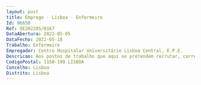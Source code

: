 ```yaml
--- 
layout: post
title: Emprego - Lisboa - Enfermeiro
Id: 96650
Ref: OE202205/0167
DataAbertura: 2022-05-05
DataFecho: 2022-05-18
Trabalho: Enfermeiro
Empregador: Centro Hospitalar Universitário Lisboa Central, E.P.E.
Descricao: Aos postos de trabalho que aqui se pretendem recrutar, corresponde o conteúdo funcional da categoria de enfermeiro, tal como estabelecido no art,º 9.º do Decreto Lei n.º 247 2009, de 22 09, na nova redação dada pelo decreto lei n.~71 2019, de 274 05
CodigoPostal: 1150-199 LISBOA
Concelho: Lisboa
Distrito: Lisboa
--- 
```

